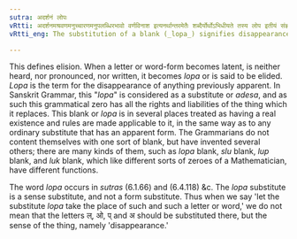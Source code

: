 ```yaml
---
sutra: अदर्शनं लोपः
vRtti: अदर्शनमश्रवणमनुच्चारणमनुपलब्धिरभावो वर्णविनाश इत्यनर्थान्तरमेतैः शब्दैर्योर्थोऽभिधीयते तस्य लोप इतीयं संज्ञा भवति ॥
vRtti_eng: The substitution of a blank (_lopa_) signifies disappearance.

---
```

This defines elision. When a letter or word-form becomes latent, is neither heard, nor pronounced, nor written, it becomes _lopa_ or is said to be elided. _Lopa_ is the term for the disappearance of anything previously apparent.
In Sanskrit Grammar, this "_lopa_" is considered as a substitute or _adesa_, and as such this grammatical zero has all the rights and liabilities of the thing which it replaces. This blank or _lopa_ is in several places treated as having a real existence and rules are made applicable to it, in the same way as to any ordinary substitute that has an apparent form. The Grammarians do not content themselves with one sort of blank, but have invented several others; there are many kinds of them, such as _lopa_ blank, _slu_ blank, _lup_ blank, and _luk_ blank, which like different sorts of zeroes of a Mathematician, have different functions.

The word _lopa_ occurs in _sutras_ (6.1.66) and (6.4.118) &c. The _lopa_ substitute is a sense substitute, and not a form substitute. Thus when we say 'let the substitute _lopa_ take the place of such and such a letter or word,' we do not mean that the letters ल्, ओ, प् and अ should be substituted there, but the sense of the thing, namely 'disappearance.'